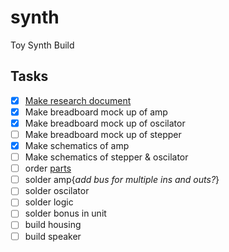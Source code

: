 # synth
Toy Synth Build

## Tasks
- [x] [Make research document](reference/links&notes.md)
- [x] Make breadboard mock up of amp
- [x] Make breadboard mock up of oscilator
- [ ] Make breadboard mock up of stepper
- [x] Make schematics of amp
- [ ] Make schematics of stepper & oscilator
- [ ] order [parts](https://www.digikey.com/)
- [ ] solder amp{*add bus for multiple ins and outs?*}
- [ ] solder oscilator
- [ ] solder logic
- [ ] solder bonus in unit
- [ ] build housing
- [ ] build speaker
